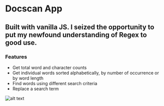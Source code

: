 # Docscan App

## Built with vanilla JS. I seized the opportunity to put my newfound understanding of Regex to good use. 

### Features
 * Get total word and character counts
 * Get individual words sorted alphabetically, by number of occurrence or by word length
 * Find words using different search criteria
 * Replace a search term

![alt text](https://i.ibb.co/hKJTc16/Docscan-3.png "Sneek Preview")
